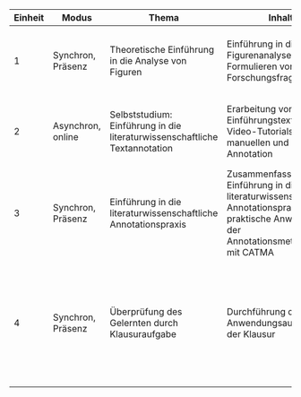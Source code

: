 | **Einheit** | **Modus** | **Thema** | **Inhalt** | **Lernziel** | **Vorbereitung** | **Für Lehrende** | **Abgabe/ Aufgabe** |  |
|-------------|-----------|-----------|------------|--------------|------------------|------------------|---------------------|--|
|  1    |  Synchron, Präsenz  |  Theoretische Einführung in die Analyse von Figuren  |  Einführung in die Figurenanalyse und das Formulieren von Forschungsfragen  |  Grundlagen der Figurenanalyse verstehen und anwenden; Forschungsfragen formulieren  |  Lektüre [@Hansen_figuren_2016]  |  Laptop, Beamer, vorbereitende Texte, Foliensatz "Figuren" (siehe @Foliensatz_Figuren)  |  Formulieren einer Forschungsfrage zur Figurenanalyse  |
|  2    |  Asynchron, online  |  Selbststudium: Einführung in die literaturwissenschaftliche Textannotation  |  Erarbeitung von Einführungstexten und Video-Tutorials zur manuellen und digitalen Annotation  |  Grundlagen des manuellen und digitalen Annotierens verstehen; Anwendung des Tools CATMA  |  Lektüre [@schumacherToolbeitragCATMA2019; @jackeMethodenbeitragManuelleAnnotation2018; @jackeMethodenbeitragKollaborativesLiteraturwissenschaftliches2018], Anschauen der Tutorials [@fortext_tutorial_2019; @fortext_tutorial_2020; @fortext_tutorial_2019-1; @fortext_tutorial_2019-2; @fortext_tutorial_2020-1] |  Sicherstellen, dass Links funktionieren und Materialien über Moodle verfügbar sind  |  Durcharbeiten der Materialien, Vorbereitung auf die synchrone Sitzung (inklusive der Einrichtung eines persönlichen CATMA-Accounts)  |
|  3    |  Synchron, Präsenz  |  Einführung in die literaturwissenschaftliche Annotationspraxis  |  Zusammenfassende Einführung in die literaturwissenschaftliche Annotationspraxis und praktische Anwendung der Annotationsmethoden mit CATMA  |  Anwendung der Annotationsmethoden; Reflexion der Nützlichkeit der Annotation  |  Vorbereitung des CATMA-Projekts mit Tagset zur Figurenanalyse (orientiert an @jackeRessourcenbeitragTagsetNarratologie2020) und Annotationsbeispielen in vorbereiteter Annotationscollection; Formulieren von Übungsaufgaben zur Klausurvorbereitung  |  Laptop, Beamer, Internetzugang, Zugriff auf CATMA  |  Eigenständige Annotation einer Textpassage; Diskussion und Übung von Klausuraufgaben zu literaturwissenschaftlicher Textannotation  |
|  4    |  Synchron, Präsenz  |  Überprüfung des Gelernten durch Klausuraufgabe  |  Durchführung der Anwendungsaufgabe in der Klausur  |  Sicherstellung der Lernzielerreichung  |  Diskussion und Übung von Prüfungsfragen zur Textannotation als Teil der vorhergehenden Sitzung zur Prüfungsvorbereitung  |   Bereitstellung der Prüfungsaufgabe und eines Beispielprimärtextausschnitts  |  Formulieren einer Forschungsfrage, Begründung von Nutzen und Relevanz von Textannotation, Erstellung eines Annotationstagsets, Anwendung von Textannotation zur Näherung an die Beantwortung der Forschungsfrage  |